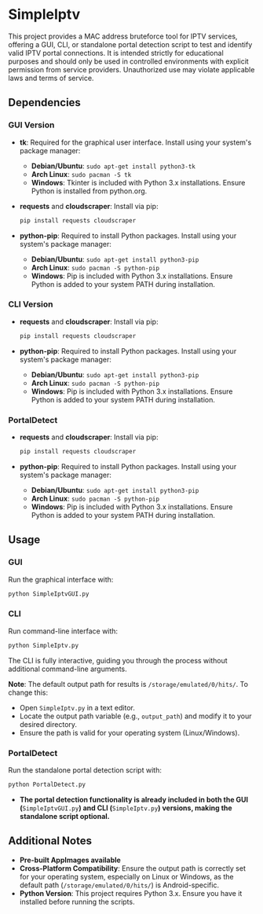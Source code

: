 # SimpleIptv

This project provides a MAC address bruteforce tool for IPTV services, offering a GUI, CLI, or standalone portal detection script to test and identify valid IPTV portal connections. It is intended strictly for educational purposes and should only be used in controlled environments with explicit permission from service providers. Unauthorized use may violate applicable laws and terms of service.

## Dependencies

### GUI Version

- **tk**: Required for the graphical user interface. Install using your system's package manager:

  - **Debian/Ubuntu**: `sudo apt-get install python3-tk`
  - **Arch Linux**: `sudo pacman -S tk`
  - **Windows**: Tkinter is included with Python 3.x installations. Ensure Python is installed from python.org.

- **requests** and **cloudscraper**: Install via pip:

  ```bash
  pip install requests cloudscraper
  ```

- **python-pip**: Required to install Python packages. Install using your system's package manager:

  - **Debian/Ubuntu**: `sudo apt-get install python3-pip`
  - **Arch Linux**: `sudo pacman -S python-pip`
  - **Windows**: Pip is included with Python 3.x installations. Ensure Python is added to your system PATH during installation.

### CLI Version

- **requests** and **cloudscraper**: Install via pip:

  ```bash
  pip install requests cloudscraper
  ```

- **python-pip**: Required to install Python packages. Install using your system's package manager:

  - **Debian/Ubuntu**: `sudo apt-get install python3-pip`
  - **Arch Linux**: `sudo pacman -S python-pip`
  - **Windows**: Pip is included with Python 3.x installations. Ensure Python is added to your system PATH during installation.

### PortalDetect

- **requests** and **cloudscraper**: Install via pip:

  ```bash
  pip install requests cloudscraper
  ```

- **python-pip**: Required to install Python packages. Install using your system's package manager:

  - **Debian/Ubuntu**: `sudo apt-get install python3-pip`
  - **Arch Linux**: `sudo pacman -S python-pip`
  - **Windows**: Pip is included with Python 3.x installations. Ensure Python is added to your system PATH during installation.

## Usage

### GUI

Run the graphical interface with:

```bash
python SimpleIptvGUI.py
```

### CLI

Run command-line interface with:

```bash
python SimpleIptv.py
```

The CLI is fully interactive, guiding you through the process without additional command-line arguments.

**Note**: The default output path for results is `/storage/emulated/0/hits/`. To change this:

- Open `SimpleIptv.py` in a text editor.
- Locate the output path variable (e.g., `output_path`) and modify it to your desired directory.
- Ensure the path is valid for your operating system (Linux/Windows).

### PortalDetect

Run the standalone portal detection script with:

```bash
python PortalDetect.py
```

- **The portal detection functionality is already included in both the GUI (**`SimpleIptvGUI.py`**) and CLI (**`SimpleIptv.py`**) versions, making the standalone script optional.**

## Additional Notes

- **Pre-built AppImages available**
- **Cross-Platform Compatibility**: Ensure the output path is correctly set for your operating system, especially on Linux or Windows, as the default path (`/storage/emulated/0/hits/`) is Android-specific.
- **Python Version**: This project requires Python 3.x. Ensure you have it installed before running the scripts.